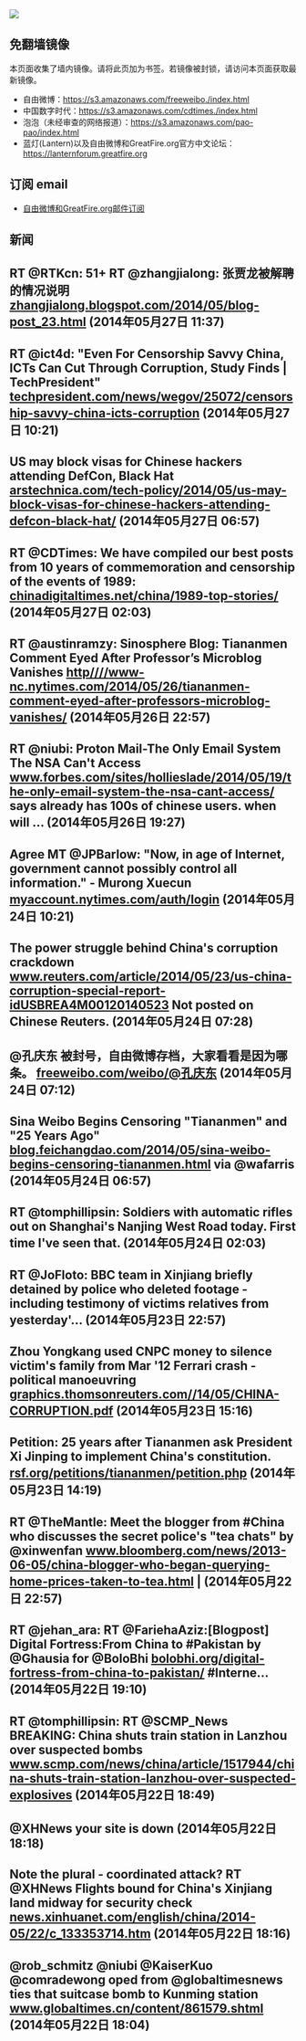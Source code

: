 <img src="https://raw.githubusercontent.com/greatfire/z/master/logos.gif" />

## 免翻墙镜像
本页面收集了墙内镜像。请将此页加为书签。若镜像被封锁，请访问本页面获取最新镜像。
* 自由微博：https://s3.amazonaws.com/freeweibo./index.html
* 中国数字时代：https://s3.amazonaws.com/cdtimes./index.html
* 泡泡（未经审查的网络报道）：https://s3.amazonaws.com/pao-pao/index.html
* 蓝灯(Lantern)以及自由微博和GreatFire.org官方中文论坛：https://lanternforum.greatfire.org

## 订阅 email
* <a href="https://greatfire.us7.list-manage.com/subscribe?u=854fca58782082e0cbdf204a0&id=c78949b93c">自由微博和GreatFire.org邮件订阅</a>
		
## 新闻
RT @RTKcn: 51+ RT @zhangjialong: 张贾龙被解聘的情况说明 <a href="http://zhangjialong.blogspot.com/2014/05/blog-post_23.html">zhangjialong.blogspot.com/2014/05/blog-post_23.html</a> (2014年05月27日 11:37)
 ---
RT @ict4d: "Even For Censorship Savvy China, ICTs Can Cut Through Corruption, Study Finds | TechPresident"  <a href="http://techpresident.com/news/wegov/25072/censorship-savvy-china-icts-corruption?utm_content=bufferb6c20&utm_medium=social&utm_source=twitter.com&utm_campaign=buffer">techpresident.com/news/wegov/25072/censorship-savvy-china-icts-corruption</a> (2014年05月27日 10:21)
 ---
US may block visas for Chinese hackers attending DefCon, Black Hat <a href="http://arstechnica.com/tech-policy/2014/05/us-may-block-visas-for-chinese-hackers-attending-defcon-black-hat/?utm_content=buffere6e3f&utm_medium=social&utm_source=twitter.com&utm_campaign=buffer">arstechnica.com/tech-policy/2014/05/us-may-block-visas-for-chinese-hackers-attending-defcon-black-hat/</a> (2014年05月27日 06:57)
 ---
RT @CDTimes: We have compiled our best posts from 10 years of commemoration and censorship of the events of 1989: <a href="http://chinadigitaltimes.net/china/1989-top-stories/?utm_content=bufferc5f34&utm_medium=social&utm_source=twitter.com&utm_campaign=buffer">chinadigitaltimes.net/china/1989-top-stories/</a> (2014年05月27日 02:03)
 ---
RT @austinramzy: Sinosphere Blog: Tiananmen Comment Eyed After Professor’s Microblog Vanishes <a href="HTTP://http:////www-nc.nytimes.com/2014/05/26/tiananmen-comment-eyed-after-professors-microblog-vanishes/?=_php=true&_type=blogs&_php=true&_type=blogs&_php=true&_type=blogs&_php=true&_type=blogs&_php=true&_type=blogs&_php=true&_type=blogs&_php=true&_type=blogs&smid=tw-share&_r=6&utm_content=buffer54364&utm_medium=social&utm_source=twitter.com&utm_campaign=buffer&">http////www-nc.nytimes.com/2014/05/26/tiananmen-comment-eyed-after-professors-microblog-vanishes/</a> (2014年05月26日 22:57)
 ---
RT @niubi: Proton Mail-The Only Email System The NSA Can't Access <a href="http://www.forbes.com/sites/hollieslade/2014/05/19/the-only-email-system-the-nsa-cant-access/">www.forbes.com/sites/hollieslade/2014/05/19/the-only-email-system-the-nsa-cant-access/</a> says already has 100s of chinese users. when will … (2014年05月26日 19:27)
 ---
Agree MT @JPBarlow: "Now, in age of Internet, government cannot possibly control all information." - Murong Xuecun <a href="https://myaccount.nytimes.com/auth/login?URI=http%3A%2F%2Fwww.nytimes.com%2F2014%2F05%2F23%2Fopinion%2F23iht-edmurong23.html%3Fhp%26rref%3Dopinion%26_r%3D5&REFUSE_COOKIE_ERROR=SHOW_ERROR">myaccount.nytimes.com/auth/login</a> (2014年05月24日 10:21)
 ---
The power struggle behind China's corruption crackdown <a href="http://www.reuters.com/article/2014/05/23/us-china-corruption-special-report-idUSBREA4M00120140523">www.reuters.com/article/2014/05/23/us-china-corruption-special-report-idUSBREA4M00120140523</a> Not posted on Chinese Reuters. (2014年05月24日 07:28)
 ---
@孔庆东 被封号，自由微博存档，大家看看是因为哪条。 <a href="https://freeweibo.com/weibo/%40%E5%AD%94%E5%BA%86%E4%B8%9C">freeweibo.com/weibo/@孔庆东</a> (2014年05月24日 07:12)
 ---
Sina Weibo Begins Censoring "Tiananmen" and "25 Years Ago" <a href="http://blog.feichangdao.com/2014/05/sina-weibo-begins-censoring-tiananmen.html">blog.feichangdao.com/2014/05/sina-weibo-begins-censoring-tiananmen.html</a> via @wafarris (2014年05月24日 06:57)
 ---
RT @tomphillipsin: Soldiers with automatic rifles out on Shanghai's Nanjing West Road today.  First time I've seen that. (2014年05月24日 02:03)
 ---
RT @JoFloto: BBC team in Xinjiang briefly detained by police who deleted footage - including testimony of victims relatives from yesterday'… (2014年05月23日 22:57)
 ---
Zhou Yongkang used CNPC money to silence victim's family from Mar '12 Ferrari crash - political manoeuvring <a href="http://graphics.thomsonreuters.com//14/05/CHINA-CORRUPTION.pdf">graphics.thomsonreuters.com//14/05/CHINA-CORRUPTION.pdf</a> (2014年05月23日 15:16)
 ---
Petition: 25 years after Tiananmen ask President Xi Jinping to implement China's constitution. <a href="http://rsf.org/petitions/tiananmen/petition.php?lang=en&utm_source=btn_top&utm_medium=email&utm_campaign=tiananmen">rsf.org/petitions/tiananmen/petition.php</a> (2014年05月23日 14:19)
 ---
RT @TheMantle: Meet the blogger from #China who discusses the secret police's "tea chats" by @xinwenfan <a href="http://www.bloomberg.com/news/2013-06-05/china-blogger-who-began-querying-home-prices-taken-to-tea.html?utm_content=buffercede4&utm_medium=social&utm_source=twitter.com&utm_campaign=buffer">www.bloomberg.com/news/2013-06-05/china-blogger-who-began-querying-home-prices-taken-to-tea.html</a> | (2014年05月22日 22:57)
 ---
RT @jehan_ara: RT @FariehaAziz:[Blogpost] Digital Fortress:From China to #Pakistan by @Ghausia for @BoloBhi <a href="http://bolobhi.org/digital-fortress-from-china-to-pakistan/">bolobhi.org/digital-fortress-from-china-to-pakistan/</a> #Interne… (2014年05月22日 19:10)
 ---
RT @tomphillipsin: RT @SCMP_News BREAKING: China shuts train station in Lanzhou over suspected bombs <a href="http://www.scmp.com/news/china/article/1517944/china-shuts-train-station-lanzhou-over-suspected-explosives">www.scmp.com/news/china/article/1517944/china-shuts-train-station-lanzhou-over-suspected-explosives</a> (2014年05月22日 18:49)
 ---
@XHNews your site is down (2014年05月22日 18:18)
 ---
Note the plural - coordinated attack? RT @XHNews Flights bound for China's Xinjiang land midway for security check <a href="http://news.xinhuanet.com/english/china/2014-05/22/c_133353714.htm">news.xinhuanet.com/english/china/2014-05/22/c_133353714.htm</a> (2014年05月22日 18:16)
 ---
@rob_schmitz @niubi @KaiserKuo @comradewong oped from @globaltimesnews ties that suitcase bomb to Kunming station <a href="http://www.globaltimes.cn/content/861579.shtml?utm_content=bufferc0929&utm_medium=social&utm_source=twitter.com&utm_campaign=buffer">www.globaltimes.cn/content/861579.shtml</a> (2014年05月22日 18:04)
 ---
